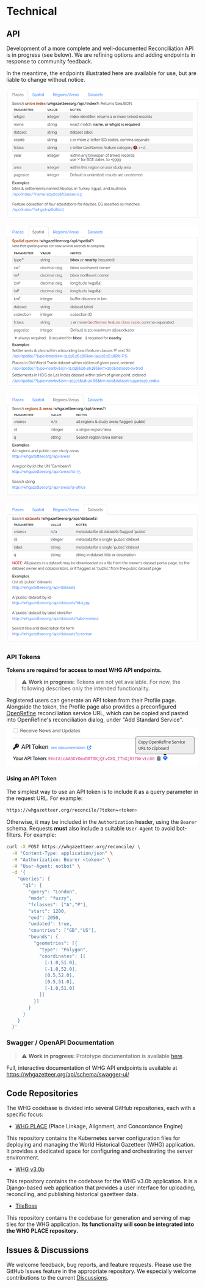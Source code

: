 # Technical

## API

Development of a more complete and well-documented Reconciliation API is in progress (see below). We are refining
options and adding
endpoints in response to community feedback.

In the meantime, the endpoints illustrated here are available for use, but are liable to change without notice.

![img_20.png](img_20.png)

![img_19.png](img_19.png)

![img_18.png](img_18.png)

![img_17.png](img_17.png)

### API Tokens

**Tokens are required for access to most WHG API endpoints.**

> ⚠️ **Work in progress:** Tokens are not yet available. For now, the following describes only the intended
> functionality.

Registered users can generate an API token from their Profile page.
Alongside the token, the Profile page also provides a preconfigured [OpenRefine](https://openrefine.org/) reconciliation
service URL, which can be copied and pasted into OpenRefine's reconciliation dialog,
under "Add Standard Service".

![img_22.png](img_22.png)

#### Using an API Token

The simplest way to use an API token is to include it as a query parameter in the request URL. For example:

```bash
https://whgazetteer.org/reconcile/?token=<token>
```

Otherwise, it may be included in the `Authorization` header, using the `Bearer` schema. Requests **must** also include a suitable
`User-Agent` to avoid bot-filters. For example:

```bash
curl -X POST https://whgazetteer.org/reconcile/ \
  -H "Content-Type: application/json" \
  -H "Authorization: Bearer <token>" \
  -H "User-Agent: notbot" \
  -d '{
    "queries": {
      "q1": {
        "query": "London",
        "mode": "fuzzy",
        "fclasses": ["A","P"],
        "start": 1200,
        "end": 2050,
        "undated": true,
        "countries": ["GB","US"],
        "bounds": {
          "geometries": [{
            "type": "Polygon",
            "coordinates": [[
              [-1.0,51.0],
              [-1.0,52.0],
              [0.5,52.0],
              [0.5,51.0],
              [-1.0,51.0]
            ]]
          }]
        }
      }
    }
  }'
```

### Swagger / OpenAPI Documentation

> ⚠️ **Work in progress:** Prototype documentation is
> available [here](https://dev.whgazetteer.org/api/schema/swagger-ui/).

Full, interactive documentation of WHG API endpoints is available at https://whgazetteer.org/api/schema/swagger-ui/

## Code Repositories

The WHG codebase is divided into several GitHub repositories, each with a specific focus:

* [WHG PLACE](https://github.com/WorldHistoricalGazetteer/place) (Place Linkage, Alignment, and Concordance Engine)

This repository contains the Kubernetes server configuration files for deploying and managing the World Historical
Gazetteer (WHG) application. It provides a dedicated space for configuring and orchestrating the server environment.

* [WHG v3.0b](https://github.com/WorldHistoricalGazetteer/whg3)

This repository contains the codebase for the WHG v3.0b application. It is a Django-based web application that provides
a user interface for uploading, reconciling, and publishing historical gazetteer data.

* [TileBoss](https://github.com/WorldHistoricalGazetteer/tileboss)

This repository contains the codebase for generation and serving of map tiles for the WHG application. **Its
functionality will soon be integrated into the WHG PLACE repository.**

## Issues & Discussions

We welcome feedback, bug reports, and feature requests. Please use the GitHub Issues feature in the appropriate
repository. We especially welcome contributions to the
current [Discussions](https://github.com/orgs/WorldHistoricalGazetteer/discussions).


